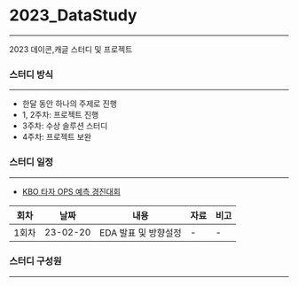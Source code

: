 # 2023_DataStudy
---
2023 데이콘,캐글 스터디 및 프로젝트


### 스터디 방식
---
- 한달 동안 하나의 주제로 진행
- 1, 2주차: 프로젝트 진행
- 3주차: 수상 솔루션 스터디
- 4주차: 프로젝트 보완

### 스터디 일정
---
- [KBO 타자 OPS 예측 경진대회](https://dacon.io/competitions/official/62540/overview/description)

|회차|날짜|내용|자료|비고|
|---|---|---|---|---|
|1회차|23-02-20|EDA 발표 및 방향설정|-|-|

 
### 스터디 구성원
---
